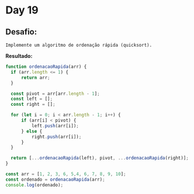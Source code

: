 # Day 19

## Desafio:

	Implemente um algoritmo de ordenação rápida (quicksort).

**Resultado:**

```javascript
function ordenacaoRapida(arr) {
  if (arr.length <= 1) {
      return arr;
  }

  const pivot = arr[arr.length - 1];
  const left = [];
  const right = [];

  for (let i = 0; i < arr.length - 1; i++) {
      if (arr[i] < pivot) {
          left.push(arr[i]);
      } else {
          right.push(arr[i]);
      }
  }

  return [...ordenacaoRapida(left), pivot, ...ordenacaoRapida(right)];
}

const arr = [1, 2, 3, 6, 5,4, 6, 7, 8, 9, 10];
const ordenado = ordenacaoRapida(arr);
console.log(ordenado);
